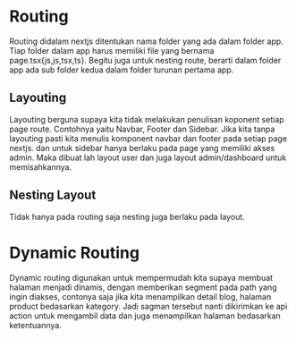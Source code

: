 # Routing

Routing didalam nextjs ditentukan nama folder yang ada dalam folder app. Tiap folder dalam app harus memiliki file yang bernama page.tsx{js,js,tsx,ts}. Begitu juga untuk nesting route, berarti dalam folder app ada sub folder kedua dalam folder turunan pertama app.

## Layouting

Layouting berguna supaya kita tidak melakukan penulisan koponent setiap page route. Contohnya yaitu Navbar, Footer dan Sidebar. Jika kita tanpa layouting pasti kita menulis komponent navbar dan footer pada setiap page nextjs. dan untuk sidebar hanya berlaku pada page yang memiliki akses admin. Maka dibuat lah layout user dan juga layout admin/dashboard untuk memisahkannya.

## Nesting Layout

Tidak hanya pada routing saja nesting juga berlaku pada layout.

# Dynamic Routing

Dynamic routing digunakan untuk mempermudah kita supaya membuat halaman menjadi dinamis, dengan memberikan segment pada path yang ingin diakses, contonya saja jika kita menampilkan detail blog, halaman product bedasarkan kategory. Jadi sagman tersebut nanti dikirimkan ke api action untuk mengambil data dan juga menampilkan halaman bedasarkan ketentuannya.
